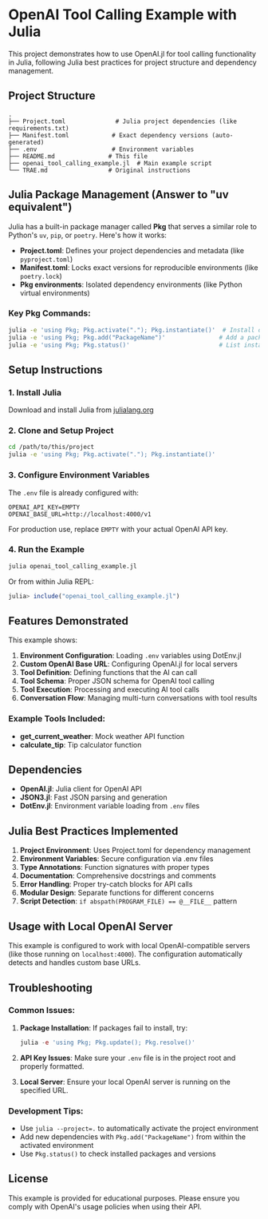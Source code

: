 # OpenAI Tool Calling Example with Julia

This project demonstrates how to use OpenAI.jl for tool calling functionality in Julia, following Julia best practices for project structure and dependency management.

## Project Structure

```
.
├── Project.toml              # Julia project dependencies (like requirements.txt)
├── Manifest.toml            # Exact dependency versions (auto-generated)
├── .env                     # Environment variables
├── README.md               # This file
├── openai_tool_calling_example.jl  # Main example script
└── TRAE.md                 # Original instructions
```

## Julia Package Management (Answer to "uv equivalent")

Julia has a built-in package manager called **Pkg** that serves a similar role to Python's `uv`, `pip`, or `poetry`. Here's how it works:

- **Project.toml**: Defines your project dependencies and metadata (like `pyproject.toml`)
- **Manifest.toml**: Locks exact versions for reproducible environments (like `poetry.lock`)
- **Pkg environments**: Isolated dependency environments (like Python virtual environments)

### Key Pkg Commands:
```bash
julia -e 'using Pkg; Pkg.activate("."); Pkg.instantiate()'  # Install dependencies
julia -e 'using Pkg; Pkg.add("PackageName")'               # Add a package
julia -e 'using Pkg; Pkg.status()'                         # List installed packages
```

## Setup Instructions

### 1. Install Julia
Download and install Julia from [julialang.org](https://julialang.org/downloads/)

### 2. Clone and Setup Project
```bash
cd /path/to/this/project
julia -e 'using Pkg; Pkg.activate("."); Pkg.instantiate()'
```

### 3. Configure Environment Variables
The `.env` file is already configured with:
```
OPENAI_API_KEY=EMPTY
OPENAI_BASE_URL=http://localhost:4000/v1
```

For production use, replace `EMPTY` with your actual OpenAI API key.

### 4. Run the Example
```bash
julia openai_tool_calling_example.jl
```

Or from within Julia REPL:
```julia
julia> include("openai_tool_calling_example.jl")
```

## Features Demonstrated

This example shows:

1. **Environment Configuration**: Loading `.env` variables using DotEnv.jl
2. **Custom OpenAI Base URL**: Configuring OpenAI.jl for local servers
3. **Tool Definition**: Defining functions that the AI can call
4. **Tool Schema**: Proper JSON schema for OpenAI tool calling
5. **Tool Execution**: Processing and executing AI tool calls
6. **Conversation Flow**: Managing multi-turn conversations with tool results

### Example Tools Included:

- **get_current_weather**: Mock weather API function
- **calculate_tip**: Tip calculator function

## Dependencies

- **OpenAI.jl**: Julia client for OpenAI API
- **JSON3.jl**: Fast JSON parsing and generation
- **DotEnv.jl**: Environment variable loading from `.env` files

## Julia Best Practices Implemented

1. **Project Environment**: Uses Project.toml for dependency management
2. **Environment Variables**: Secure configuration via .env files
3. **Type Annotations**: Function signatures with proper types
4. **Documentation**: Comprehensive docstrings and comments
5. **Error Handling**: Proper try-catch blocks for API calls
6. **Modular Design**: Separate functions for different concerns
7. **Script Detection**: `if abspath(PROGRAM_FILE) == @__FILE__` pattern

## Usage with Local OpenAI Server

This example is configured to work with local OpenAI-compatible servers (like those running on `localhost:4000`). The configuration automatically detects and handles custom base URLs.

## Troubleshooting

### Common Issues:

1. **Package Installation**: If packages fail to install, try:
   ```julia
   julia -e 'using Pkg; Pkg.update(); Pkg.resolve()'
   ```

2. **API Key Issues**: Make sure your `.env` file is in the project root and properly formatted.

3. **Local Server**: Ensure your local OpenAI server is running on the specified URL.

### Development Tips:

- Use `julia --project=.` to automatically activate the project environment
- Add new dependencies with `Pkg.add("PackageName")` from within the activated environment
- Use `Pkg.status()` to check installed packages and versions

## License

This example is provided for educational purposes. Please ensure you comply with OpenAI's usage policies when using their API.